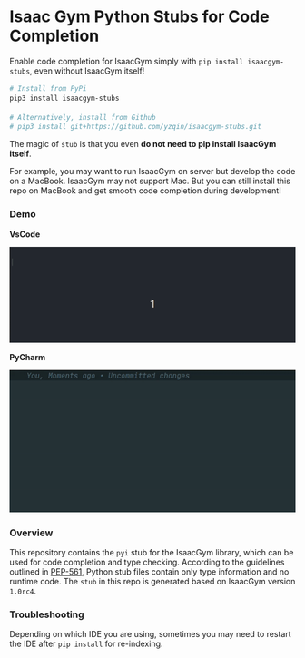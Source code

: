 Isaac Gym Python Stubs for Code Completion
==========================================

Enable code completion for IsaacGym simply with `pip install isaacgym-stubs`, even without IsaacGym itself!

```bash
# Install from PyPi
pip3 install isaacgym-stubs

# Alternatively, install from Github
# pip3 install git+https://github.com/yzqin/isaacgym-stubs.git
```

The magic of `stub` is that you even **do not need to pip install IsaacGym itself**.

For example, you may want to run IsaacGym on server but develop the code on a MacBook.
IsaacGym may not support Mac. But you can still install this repo on MacBook and get smooth code completion during
development!

### Demo

**VsCode**

![VsCode Demo](files/vscode.gif)

**PyCharm**

![PyCharm Demo](files/pycharm.gif)

### Overview

This repository contains the `pyi` stub for the IsaacGym library, which can be used for code completion and type
checking.
According to the guidelines outlined in [PEP-561](https://peps.python.org/pep-0561/), Python stub files contain only
type information and no runtime code.
The `stub` in this repo is generated based on IsaacGym version `1.0rc4`.

### Troubleshooting
Depending on which IDE you are using, sometimes you may need to restart the IDE after `pip install` for re-indexing.
